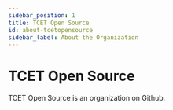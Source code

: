 ```yaml
---
sidebar_position: 1
title: TCET Open Source
id: about-tcetopensource
sidebar_label: About the Organization
---
```


# TCET Open Source

TCET Open Source is an organization on Github.